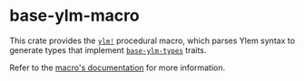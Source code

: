 # base-ylm-macro

This crate provides the [`ylm!`][sol] procedural macro, which parses Ylem
syntax to generate types that implement [`base-ylm-types`] traits.

Refer to the [macro's documentation][sol] for more information.

[sol]: https://docs.rs/base-ylm-macro/latest/base_ylm_macro/macro.sol.html
[`base-ylm-types`]: ../ylm-types
